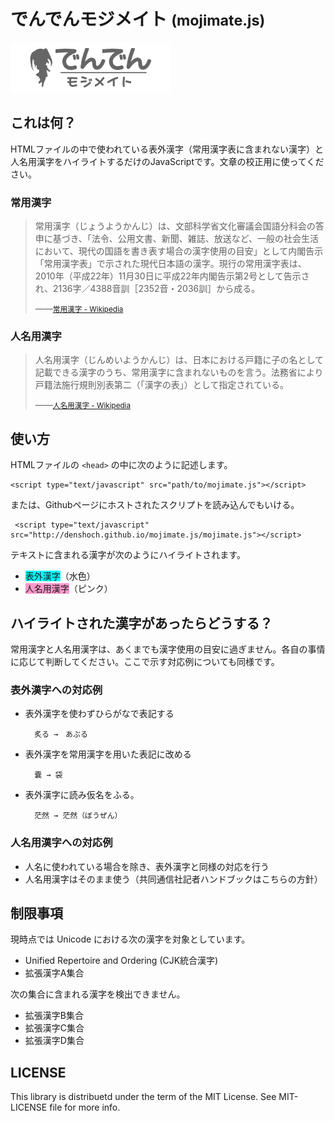 # でんでんモジメイト <small>(mojimate.js)</small>

![](mojimate_logo.png)

## これは何？

HTMLファイルの中で使われている表外漢字（常用漢字表に含まれない漢字）と人名用漢字をハイライトするだけのJavaScriptです。文章の校正用に使ってください。

### 常用漢字

> 常用漢字（じょうようかんじ）は、文部科学省文化審議会国語分科会の答申に基づき、「法令、公用文書、新聞、雑誌、放送など、一般の社会生活において、現代の国語を書き表す場合の漢字使用の目安」として内閣告示「常用漢字表」で示された現代日本語の漢字。現行の常用漢字表は、2010年（平成22年）11月30日に平成22年内閣告示第2号として告示され、2136字／4388音訓［2352音・2036訓］から成る。
>
> ――<small>[常用漢字 - Wikipedia](http://ja.wikipedia.org/wiki/%E5%B8%B8%E7%94%A8%E6%BC%A2%E5%AD%97)</small>

### 人名用漢字

> 人名用漢字（じんめいようかんじ）は、日本における戸籍に子の名として記載できる漢字のうち、常用漢字に含まれないものを言う。法務省により戸籍法施行規則別表第二（「漢字の表」）として指定されている。
>
> ――<small>[人名用漢字 - Wikipedia](http://ja.wikipedia.org/wiki/%E4%BA%BA%E5%90%8D%E7%94%A8%E6%BC%A2%E5%AD%97)</small>

## 使い方

HTMLファイルの `<head>` の中に次のように記述します。

    <script type="text/javascript" src="path/to/mojimate.js"></script>

または、Githubページにホストされたスクリプトを読み込んでもいける。

     <script type="text/javascript" src="http://denshoch.github.io/mojimate.js/mojimate.js"></script>

テキストに含まれる漢字が次のようにハイライトされます。

* <span style="background-color:#00FFFF;">表外漢字</span>（水色）
* <span style="background-color:#FF99CC;">人名用漢字</span>（ピンク）

## ハイライトされた漢字があったらどうする？

常用漢字と人名用漢字は、あくまでも漢字使用の目安に過ぎません。各自の事情に応じて判断してください。ここで示す対応例についても同様です。

### 表外漢字への対応例

* 表外漢字を使わずひらがなで表記する

        炙る →　あぶる

* 表外漢字を常用漢字を用いた表記に改める

        嚢 → 袋

* 表外漢字に読み仮名をふる。

        茫然 → 茫然（ぼうぜん）

### 人名用漢字への対応例

* 人名に使われている場合を除き、表外漢字と同様の対応を行う
* 人名用漢字はそのまま使う（共同通信社記者ハンドブックはこちらの方針）

## 制限事項

現時点では Unicode における次の漢字を対象としています。

* Unified Repertoire and Ordering (CJK統合漢字)
* 拡張漢字A集合

次の集合に含まれる漢字を検出できません。

* 拡張漢字B集合
* 拡張漢字C集合
* 拡張漢字D集合  

## LICENSE

This library is distribuetd under the term of the MIT License. See MIT-LICENSE file for more info.
